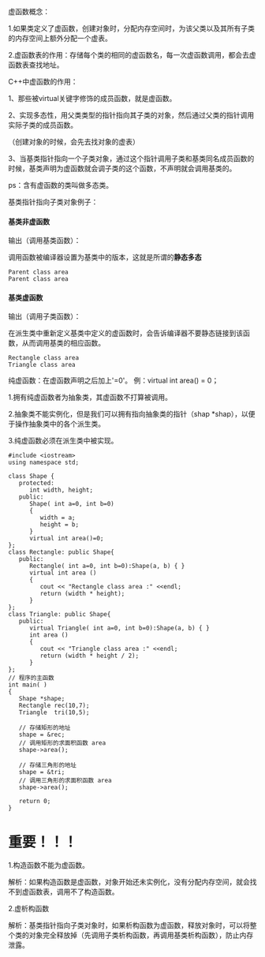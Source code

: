 虚函数概念：

1.如果类定义了虚函数，创建对象时，分配内存空间时，为该父类以及其所有子类的内存空间上额外分配一个虚表。

2.虚函数表的作用：存储每个类的相同的虚函数名，每一次虚函数调用，都会去虚函数表查找地址。



C++中虚函数的作用：

1、那些被virtual关键字修饰的成员函数，就是虚函数。

2、实现多态性，用父类类型的指针指向其子类的对象，然后通过父类的指针调用实际子类的成员函数。

（创建对象的时候，会先去找对象的虚表）

3、当基类指针指向一个子类对象，通过这个指针调用子类和基类同名成员函数的时候，基类声明为虚函数就会调子类的这个函数，不声明就会调用基类的。



ps：含有虚函数的类叫做多态类。





基类指针指向子类对象例子：



#### 基类非虚函数 

输出（调用基类函数）：

调用函数被编译器设置为基类中的版本，这就是所谓的**静态多态**

```
Parent class area
Parent class area
```

#### 基类虚函数 

输出（调用子类函数）：

在派生类中重新定义基类中定义的虚函数时，会告诉编译器不要静态链接到该函数，从而调用基类的相应函数。

```
Rectangle class area
Triangle class area
```



纯虚函数：在虚函数声明之后加上'=0'。	例：virtual int area() = 0；

1.拥有纯虚函数者为抽象类，其虚函数不打算被调用。

2.抽象类不能实例化，但是我们可以拥有指向抽象类的指针（shap *shap），以便于操作抽象类中的各个派生类。

3.纯虚函数必须在派生类中被实现。

```
#include <iostream> 
using namespace std;
 
class Shape {
   protected:
      int width, height;
   public:
      Shape( int a=0, int b=0)
      {
         width = a;
         height = b;
      }
      virtual int area()=0;
};
class Rectangle: public Shape{
   public:
      Rectangle( int a=0, int b=0):Shape(a, b) { }
      virtual int area ()
      { 
         cout << "Rectangle class area :" <<endl;
         return (width * height); 
      }
};
class Triangle: public Shape{
   public:
      virtual Triangle( int a=0, int b=0):Shape(a, b) { }
      int area ()
      { 
         cout << "Triangle class area :" <<endl;
         return (width * height / 2); 
      }
};
// 程序的主函数
int main( )
{
   Shape *shape;
   Rectangle rec(10,7);
   Triangle  tri(10,5);
 
   // 存储矩形的地址
   shape = &rec;
   // 调用矩形的求面积函数 area
   shape->area();
 
   // 存储三角形的地址
   shape = &tri;
   // 调用三角形的求面积函数 area
   shape->area();
   
   return 0;
}
```

# 重要！！！

1.构造函数不能为虚函数。

解析：如果构造函数是虚函数，对象开始还未实例化，没有分配内存空间，就会找不到虚函数表，调用不了构造函数。

2.虚析构函数

解析：基类指针指向子类对象时，如果析构函数为虚函数，释放对象时，可以将整个类的对象完全释放掉（先调用子类析构函数，再调用基类析构函数），防止内存泄露。
